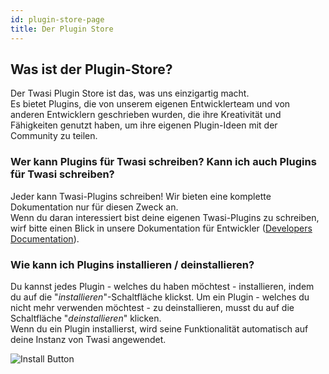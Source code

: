```yaml
---
id: plugin-store-page
title: Der Plugin Store
---
```


## Was ist der Plugin-Store?

Der Twasi Plugin Store ist das, was uns einzigartig macht.  
Es bietet Plugins, die von unserem eigenen Entwicklerteam und von anderen Entwicklern geschrieben wurden, die ihre Kreativität und Fähigkeiten genutzt haben, um ihre eigenen Plugin-Ideen mit der Community zu teilen.  

### Wer kann Plugins für Twasi schreiben? Kann ich auch Plugins für Twasi schreiben? 

Jeder kann Twasi-Plugins schreiben! Wir bieten eine komplette Dokumentation nur für diesen Zweck an.  
Wenn du daran interessiert bist deine eigenen Twasi-Plugins zu schreiben, wirf bitte einen Blick in unsere Dokumentation für Entwickler ([Developers Documentation](/docs/home)).

### Wie kann ich Plugins installieren / deinstallieren?

Du kannst jedes Plugin - welches du haben möchtest - installieren, indem du auf die "*installieren*"-Schaltfläche klickst. Um ein Plugin - welches du nicht mehr verwenden möchtest - zu deinstallieren, musst du auf die Schaltfläche "*deinstallieren*" klicken.  
Wenn du ein Plugin installierst, wird seine Funktionalität automatisch auf deine Instanz von Twasi angewendet.

![Install Button](/img/userdocs/twasi-panel/plugin-store/install.png)
